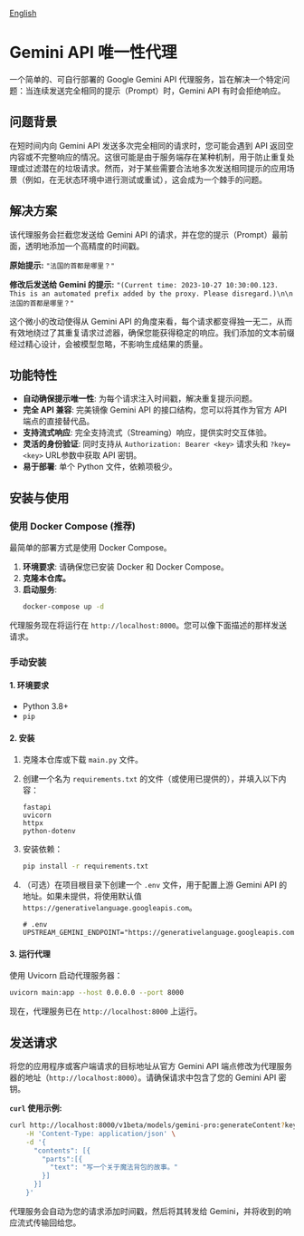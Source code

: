 [English](./README.md)

# Gemini API 唯一性代理

一个简单的、可自行部署的 Google Gemini API 代理服务，旨在解决一个特定问题：当连续发送完全相同的提示（Prompt）时，Gemini API 有时会拒绝响应。

## 问题背景

在短时间内向 Gemini API 发送多次完全相同的请求时，您可能会遇到 API 返回空内容或不完整响应的情况。这很可能是由于服务端存在某种机制，用于防止重复处理或过滤潜在的垃圾请求。然而，对于某些需要合法地多次发送相同提示的应用场景（例如，在无状态环境中进行测试或重试），这会成为一个棘手的问题。

## 解决方案

该代理服务会拦截您发送给 Gemini API 的请求，并在您的提示（Prompt）最前面，透明地添加一个高精度的时间戳。

**原始提示:**
`"法国的首都是哪里？"`

**修改后发送给 Gemini 的提示:**
`"(Current time: 2023-10-27 10:30:00.123. This is an automated prefix added by the proxy. Please disregard.)\n\n法国的首都是哪里？"`

这个微小的改动使得从 Gemini API 的角度来看，每个请求都变得独一无二，从而有效地绕过了其重复请求过滤器，确保您能获得稳定的响应。我们添加的文本前缀经过精心设计，会被模型忽略，不影响生成结果的质量。

## 功能特性

- **自动确保提示唯一性**: 为每个请求注入时间戳，解决重复提示问题。
- **完全 API 兼容**: 完美镜像 Gemini API 的接口结构，您可以将其作为官方 API 端点的直接替代品。
- **支持流式响应**: 完全支持流式（Streaming）响应，提供实时交互体验。
- **灵活的身份验证**: 同时支持从 `Authorization: Bearer <key>` 请求头和 `?key=<key>` URL参数中获取 API 密钥。
- **易于部署**: 单个 Python 文件，依赖项极少。

## 安装与使用

### 使用 Docker Compose (推荐)

最简单的部署方式是使用 Docker Compose。

1.  **环境要求**: 请确保您已安装 Docker 和 Docker Compose。
2.  **克隆本仓库。**
3.  **启动服务**:
    ```bash
    docker-compose up -d
    ```
代理服务现在将运行在 `http://localhost:8000`。您可以像下面描述的那样发送请求。

### 手动安装

#### 1. 环境要求

- Python 3.8+
- `pip`

#### 2. 安装

1.  克隆本仓库或下载 `main.py` 文件。

2.  创建一个名为 `requirements.txt` 的文件（或使用已提供的），并填入以下内容：
    ```
    fastapi
    uvicorn
    httpx
    python-dotenv
    ```

3.  安装依赖：
    ```bash
    pip install -r requirements.txt
    ```

4.  （可选）在项目根目录下创建一个 `.env` 文件，用于配置上游 Gemini API 的地址。如果未提供，将使用默认值 `https://generativelanguage.googleapis.com`。
    ```
    # .env
    UPSTREAM_GEMINI_ENDPOINT="https://generativelanguage.googleapis.com"
    ```

#### 3. 运行代理

使用 Uvicorn 启动代理服务器：

```bash
uvicorn main:app --host 0.0.0.0 --port 8000
```

现在，代理服务已在 `http://localhost:8000` 上运行。

## 发送请求

将您的应用程序或客户端请求的目标地址从官方 Gemini API 端点修改为代理服务器的地址（`http://localhost:8000`）。请确保请求中包含了您的 Gemini API 密钥。

**`curl` 使用示例:**

```bash
curl http://localhost:8000/v1beta/models/gemini-pro:generateContent?key=你的API密钥 \
    -H 'Content-Type: application/json' \
    -d '{
      "contents": [{
        "parts":[{
          "text": "写一个关于魔法背包的故事。"
        }]
      }]
    }'
```

代理服务会自动为您的请求添加时间戳，然后将其转发给 Gemini，并将收到的响应流式传输回给您。